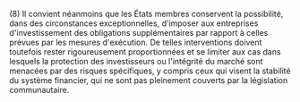 (8) Il convient néanmoins que les États membres conservent la possibilité, dans des circonstances exceptionnelles, d'imposer aux entreprises d'investissement des obligations supplémentaires par rapport à celles prévues par les mesures d'exécution. De telles interventions doivent toutefois rester rigoureusement proportionnées et se limiter aux cas dans lesquels la protection des investisseurs ou l'intégrité du marché sont menacées par des risques spécifiques, y compris ceux qui visent la stabilité du système financier, qui ne sont pas pleinement couverts par la législation communautaire.